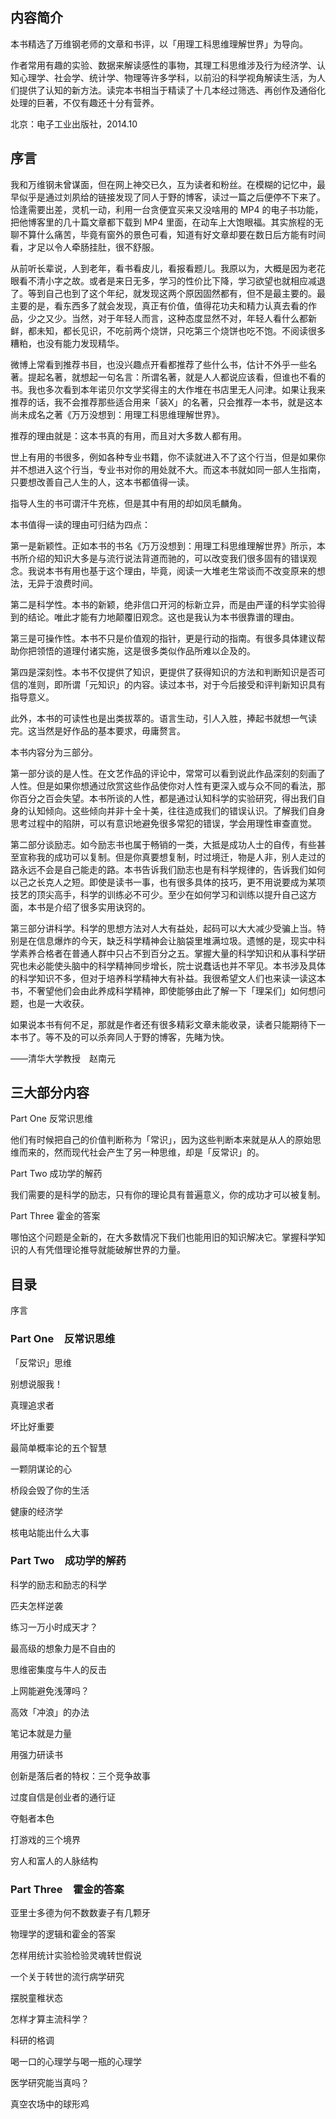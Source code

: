 ## 内容简介

本书精选了万维钢老师的文章和书评，以「用理工科思维理解世界」为导向。

作者常用有趣的实验、数据来解读感性的事物，其理工科思维涉及行为经济学、认知心理学、社会学、统计学、物理等许多学科，以前沿的科学视角解读生活，为人们提供了认知的新方法。读完本书相当于精读了十几本经过筛选、再创作及通俗化处理的巨著，不仅有趣还十分有营养。

北京：电子工业出版社，2014.10

## 序言

我和万维钢未曾谋面，但在网上神交已久，互为读者和粉丝。在模糊的记忆中，最早似乎是通过刘夙给的链接发现了同人于野的博客，读过一篇之后便停不下来了。恰逢需要出差，灵机一动，利用一台贪便宜买来又没啥用的 MP4 的电子书功能，把他博客里的几十篇文章都下载到 MP4 里面，在动车上大饱眼福。其实旅程的无聊不算什么痛苦，毕竟有窗外的景色可看，知道有好文章却要在数日后方能有时间看，才足以令人牵肠挂肚，很不舒服。

从前听长辈说，人到老年，看书看皮儿，看报看题儿。我原以为，大概是因为老花眼看不清小字之故。或者是来日无多，学习的性价比下降，学习欲望也就相应减退了。等到自己也到了这个年纪，就发现这两个原因固然都有，但不是最主要的。最主要的是，看东西多了就会发现，真正有价值，值得花功夫和精力认真去看的作品，少之又少。当然，对于年轻人而言，这种态度显然不对，年轻人看什么都新鲜，都未知，都长见识，不吃前两个烧饼，只吃第三个烧饼也吃不饱。不阅读很多糟粕，也没有能力发现精华。

微博上常看到推荐书目，也没兴趣点开看都推荐了些什么书，估计不外乎一些名著。提起名著，就想起一句名言：所谓名著，就是人人都说应该看，但谁也不看的书。我也多次看到本年诺贝尔文学奖得主的大作堆在书店里无人问津。如果让我来推荐的话，我不会推荐那些适合用来「装X」的名著，只会推荐一本书，就是这本尚未成名之著《万万没想到：用理工科思维理解世界》。

推荐的理由就是：这本书真的有用，而且对大多数人都有用。

世上有用的书很多，例如各种专业书籍，你不读就进入不了这个行当，但是如果你并不想进入这个行当，专业书对你的用处就不大。而这本书就如同一部人生指南，只要想改善自己人生的人，这本书都值得一读。

指导人生的书可谓汗牛充栋，但是其中有用的却如凤毛麟角。

本书值得一读的理由可归结为四点：

第一是新颖性。正如本书的书名《万万没想到：用理工科思维理解世界》所示，本书所介绍的知识大多是与流行说法背道而驰的，可以改变我们很多固有的错误观念。我说本书有用也基于这个理由，毕竟，阅读一大堆老生常谈而不改变原来的想法，无异于浪费时间。

第二是科学性。本书的新颖，绝非信口开河的标新立异，而是由严谨的科学实验得到的结论。唯此才能有力地颠覆旧观念。这也是我认为本书很靠谱的理由。

第三是可操作性。本书不只是价值观的指针，更是行动的指南。有很多具体建议帮助你把领悟的道理付诸实施，这是很多类似作品所难以企及的。

第四是深刻性。本书不仅提供了知识，更提供了获得知识的方法和判断知识是否可信的准则，即所谓「元知识」的内容。读过本书，对于今后接受和评判新知识具有指导意义。

此外，本书的可读性也是出类拔萃的。语言生动，引人入胜，捧起书就想一气读完。这当然是好作品的基本要求，毋庸赘言。

本书内容分为三部分。

第一部分谈的是人性。在文艺作品的评论中，常常可以看到说此作品深刻的刻画了人性。但是如果你想通过欣赏这些作品使你对人性有更深入或与众不同的看法，那你百分之百会失望。本书所谈的人性，都是通过认知科学的实验研究，得出我们自身的认知倾向。这些倾向并非十全十美，往往造成我们的错误认识。了解我们自身思考过程中的陷阱，可以有意识地避免很多常犯的错误，学会用理性审查直觉。

第二部分谈励志。如今励志书也属于畅销的一类，大抵是成功人士的自传，有些甚至宣称我的成功可以复制。但是你真要想复制，时过境迁，物是人非，别人走过的路永远不会是自己能走的路。本书告诉我们励志也是有科学规律的，告诉我们如何以己之长克人之短。即使是读书一事，也有很多具体的技巧，更不用说要成为某项技艺的顶尖高手，科学的训练必不可少。至少在如何学习和训练以提升自己这方面，本书是介绍了很多实用诀窍的。

第三部分讲科学。科学的思想方法对人大有益处，起码可以大大减少受骗上当。特别是在信息爆炸的今天，缺乏科学精神会让脑袋里堆满垃圾。遗憾的是，现实中科学素养合格者在普通人群中只占不到百分之五。掌握大量的科学知识和从事科学研究也未必能使头脑中的科学精神同步增长，院士说蠢话也并不罕见。本书涉及具体的科学知识不多，但对于培养科学精神大有补益。我很希望文人们也来读一读这本书，不奢望他们会由此养成科学精神，即使能够由此了解一下「理呆们」如何想问题，也是一大收获。

如果说本书有何不足，那就是作者还有很多精彩文章未能收录，读者只能期待下一本书了。等不及的可以杀奔同人于野的博客，先睹为快。

——清华大学教授　赵南元

## 三大部分内容

Part One 反常识思维

他们有时候把自己的价值判断称为「常识」，因为这些判断本来就是从人的原始思维而来的，然而现代社会产生了另一种思维，却是「反常识」的。

Part Two 成功学的解药

我们需要的是科学的励志，只有你的理论具有普遍意义，你的成功才可以被复制。

Part Three 霍金的答案

哪怕这个问题是全新的，在大多数情况下我们也能用旧的知识解决它。掌握科学知识的人有凭借理论推导就能破解世界的力量。

## 目录

序言

### Part One　反常识思维

「反常识」思维

别想说服我！

真理追求者

坏比好重要

最简单概率论的五个智慧

一颗阴谋论的心

桥段会毁了你的生活

健康的经济学

核电站能出什么大事

### Part Two　成功学的解药

科学的励志和励志的科学

匹夫怎样逆袭

练习一万小时成天才？

最高级的想象力是不自由的

思维密集度与牛人的反击

上网能避免浅薄吗？

高效「冲浪」的办法

笔记本就是力量

用强力研读书

创新是落后者的特权：三个竞争故事

过度自信是创业者的通行证

夺魁者本色

打游戏的三个境界

穷人和富人的人脉结构

### Part Three　霍金的答案

亚里士多德为何不数数妻子有几颗牙

物理学的逻辑和霍金的答案

怎样用统计实验检验灵魂转世假说

一个关于转世的流行病学研究

摆脱童稚状态

怎样才算主流科学？

科研的格调

喝一口的心理学与喝一瓶的心理学

医学研究能当真吗？

真空农场中的球形鸡

